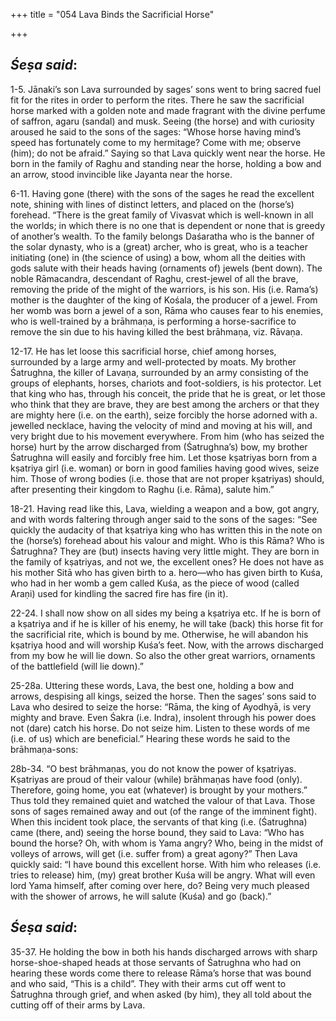 +++
title = "054 Lava Binds the Sacrificial Horse"

+++
 

## *Śeṣa said*:

1-5. Jānaki’s son Lava surrounded by sages’ sons went to bring sacred fuel fit for the rites in order to perform the rites. There he saw the sacrificial horse marked with a golden note and made fragrant with the divine perfume of saffron, agaru (sandal) and musk. Seeing (the horse) and with curiosity aroused he said to the sons of the sages: “Whose horse having mind’s speed has fortunately come to my hermitage? Come with me; observe (him); do not be afraid.” Saying so that Lava quickly went near the horse. He born in the family of Raghu and standing near the horse, holding a bow and an arrow, stood invincible like Jayanta near the horse.

6-11. Having gone (there) with the sons of the sages he read the excellent note, shining with lines of distinct letters, and placed on the (horse’s) forehead. “There is the great family of Vivasvat which is well-known in all the worlds; in which there is no one that is dependent or none that is greedy of another’s wealth. To the family belongs Daśaratha who is the banner of the solar dynasty, who is a (great) archer, who is great, who is a teacher initiating (one) in (the science of using) a bow, whom all the deities with gods salute with their heads having (ornaments of) jewels (bent down). The noble Rāmacandra, descendant of Raghu, crest-jewel of all the brave, removing the pride of the might of the warriors, is his son. His (i.e. Rama’s) mother is the daughter of the king of Kośala, the producer of a jewel. From her womb was born a jewel of a son, Rāma who causes fear to his enemies, who is well-trained by a brāhmaṇa, is performing a horse-sacrifice to remove the sin due to his having killed the best brāhmaṇa, viz. Rāvaṇa.

12-17. He has let loose this sacrificial horse, chief among horses, surrounded by a large army and well-protected by moats. My brother Śatrughna, the killer of Lavaṇa, surrounded by an army consisting of the groups of elephants, horses, chariots and foot-soldiers, is his protector. Let that king who has, through his conceit, the pride that he is great, or let those who think that they are brave, they are best among the archers or that they are mighty here (i.e. on the earth), seize forcibly the horse adorned with a. jewelled necklace, having the velocity of mind and moving at his will, and very bright due to his movement everywhere. From him (who has seized the horse) hurt by the arrow discharged from (Śatrughna’s) bow, my brother Śatrughna will easily and forcibly free him. Let those kṣatriyas born from a kṣatriya girl (i.e. woman) or born in good families having good wives, seize him. Those of wrong bodies (i.e. those that are not proper kṣatriyas) should, after presenting their kingdom to Raghu (i.e. Rāma), salute him.”

18-21. Having read like this, Lava, wielding a weapon and a bow, got angry, and with words faltering through anger said to the sons of the sages: “See quickly the audacity of that kṣatriya king who has written this in the note on the (horse’s) forehead about his valour and might. Who is this Rāma? Who is Śatrughna? They are (but) insects having very little might. They are born in the family of kṣatriyas, and not we, the excellent ones? He does not have as his mother Sitā who has given birth to a. hero—who has given birth to Kuśa, who had in her womb a gem called Kuśa, as the piece of wood (called Araṇi) used for kindling the sacred fire has fire (in it).

22-24. I shall now show on all sides my being a kṣatriya etc. If he is born of a kṣatriya and if he is killer of his enemy, he will take (back) this horse fit for the sacrificial rite, which is bound by me. Otherwise, he will abandon his kṣatriya hood and will worship Kuśa’s feet. Now, with the arrows discharged from my bow he will lie down. So also the other great warriors, ornaments of the battlefield (will lie down).”

25-28a. Uttering these words, Lava, the best one, holding a bow and arrows, despising all kings, seized the horse. Then the sages’ sons said to Lava who desired to seize the horse: “Rāma, the king of Ayodhyā, is very mighty and brave. Even Śakra (i.e. Indra), insolent through his power does not (dare) catch his horse. Do not seize him. Listen to these words of me (i.e. of us) which are beneficial.” Hearing these words he said to the brāhmaṇa-sons:

28b-34. “O best brāhmaṇas, you do not know the power of kṣatriyas. Kṣatriyas are proud of their valour (while) brāhmaṇas have food (only). Therefore, going home, you eat (whatever) is brought by your mothers.” Thus told they remained quiet and watched the valour of that Lava. Those sons of sages remained away and out (of the range of the imminent fight). When this incident took place, the servants of that king (i.e. (Śatrughna) came (there, and) seeing the horse bound, they said to Lava: “Who has bound the horse? Oh, with whom is Yama angry? Who, being in the midst of volleys of arrows, will get (i.e. suffer from) a great agony?” Then Lava quickly said: “I have bound this excellent horse. With him who releases (i.e. tries to release) him, (my) great brother Kuśa will be angry. What will even lord Yama himself, after coming over here, do? Being very much pleased with the shower of arrows, he will salute (Kuśa) and go (back).”

## *Śeṣa said*:

35-37. He holding the bow in both his hands discharged arrows with sharp horse-shoe-shaped heads at those servants of Śatrughna who had on hearing these words come there to release Rāma’s horse that was bound and who said, “This is a child”. They with their arms cut off went to Śatrughna through grief, and when asked (by him), they all told about the cutting off of their arms by Lava.


